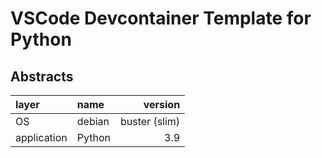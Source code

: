 # VSCode Devcontainer Template for Python

## Abstracts

| layer       | name   |       version |
| :---------- | :----- | ------------: |
| OS          | debian | buster (slim) |
| application | Python |           3.9 |

